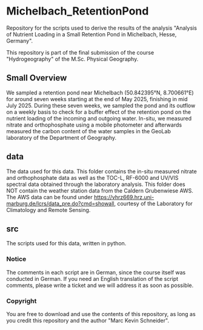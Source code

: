 # Michelbach_RetentionPond
Repository for the scripts used to derive the results of the analysis "Analysis of Nutrient Loading in a Small Retention Pond in Michelbach, Hesse, Germany".

This repository is part of the final submission of the course "Hydrogeography" of the M.Sc. Physical Geography. 


## Small Overview
We sampled a retention pond near Michelbach (50.842395°N, 8.700661°E) for around seven weeks starting at the end of May 2025, finishing in mid July 2025. During these seven weeks, we sampled the pond and its outflow on a weekly basis to check for a buffer effect of the retention pond on the nutrient loading of the incoming and outgoing water. In-situ, we measured nitrate and orthophosphate using a mobile photometer and afterwards measured the carbon content of the water samples in the GeoLab laboratory of the Department of Geography. 

## data
The data used for this data. This folder contains the in-situ measured nitrate and orthophosphate data as well as the TOC-L, RF-6000 and UV/VIS spectral data obtained through the laboratory analysis. This folder does NOT contain the weather station data from the Caldern Grubenwiese AWS. The AWS data can be found under https://vhrz669.hrz.uni-marburg.de/lcrs/data_pre.do?cmd=showall, courtesy of the Laboratory for Climatology and Remote Sensing. 

## src
The scripts used for this data, written in python. 

### Notice
The comments in each script are in German, since the course itself was conducted in German. If you need an English translation of the script comments, please write a ticket and we will address it as soon as possible. 

### Copyright
You are free to download and use the contents of this repository, as long as you credit this repository and the author "Marc Kevin Schneider". 
